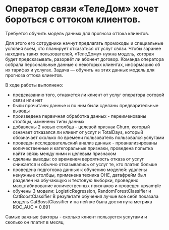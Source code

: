 # Оператор связи «ТелеДом» хочет бороться с оттоком клиентов. 

Требуется обучить  модель данных для прогноза оттока клиентов. 

Для этого его сотрудники начнут предлагать промокоды и специальные условия всем, кто планирует отказаться от услуг связи. Чтобы заранее находить таких пользователей, «ТелеДому» нужна модель, которая будет предсказывать, разорвёт ли абонент договор. Команда оператора собрала персональные данные о некоторых клиентах, информацию об их тарифах и услугах. Задача — обучить на этих данных модель для прогноза оттока клиентов.

В ходе работы выполнено:

- предсказанию того, откажется ли клиент от услуг оператора сотовой связи или нет
- были прочитаны данные и по ним были сделаны предварительные выводы
- произведена первичная обработка данных - переименованы столбцы, изменены типы данных
- добавлены 2 новых столбца - целевой признак Churn, который означает отказался ли клиент от услуг и TotalDays, который обозначает сколько по времени пользователь пользовался услугами
- проведен исследовательский анализ данных - проанализированы количественные и категоральные признаки, проведена попытка найти связь между ними и целевым признаком
- сделаны выводы: со временем вероятность отказа от услуг снижается и обычно отказывались от услуг те, кто платил больше
- проведена подготовка данных к обучению моделей: удалены ненужные столбцы, применена техника OHE, датафрейм был разделен на обучающую и тестовую выборки, проведено масштабирование количественных признаков и проведен upsample
- обучены 3 модели: LogisticRegression, RandomForestClassifier и CatBoostClassifier
В результате обучения лучше все себя показала модель CatBosstClassifier и на ней же была достигнута метрика ROC_AUC = 0.891

Самые важные факторы - сколько клиент пользуется услугами и сколько он платит в месяц
